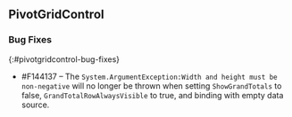 ## PivotGridControl
 
### Bug Fixes
{:#pivotgridcontrol-bug-fixes}

* \#F144137 – The `System.ArgumentException:Width and height must be non-negative` will no longer be thrown when setting `ShowGrandTotals` to false, `GrandTotalRowAlwaysVisible` to true, and binding with empty data source. 
